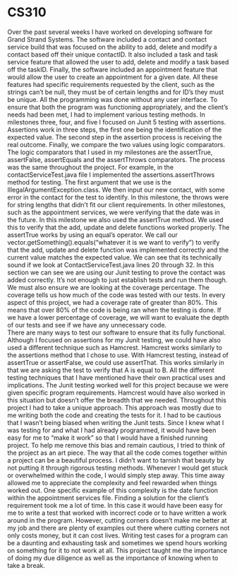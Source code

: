 # CS310
Over the past several weeks I have worked on developing software for Grand Strand Systems. The software included a contact and contact service build that was focused on the ability to add, delete and modify a contact based off their unique contactID. It also included a task and task service feature that allowed the user to add, delete and modify a task based off the taskID. Finally, the software included an appointment feature that would allow the user to create an appointment for a given date. All these features had specific requirements requested by the client, such as the strings can’t be null, they must be of certain lengths and for ID’s they must be unique. All the programming was done without any user interface. To ensure that both the program was functioning appropriately, and the client’s needs had been met, I had to implement various testing methods. 
In milestones three, four, and five I focused on Junit 5 testing with assertions. Assertions work in three steps, the first one being the identification of the expected value. The second step in the assertion process is receiving the real outcome. Finally, we compare the two values using logic comparators. The logic comparators that I used in my milestones are the assertTrue, assertFalse, assertEquals and the assertThrows comparators. 
	The process was the same throughout the project. For example, in the contactServiceTest.java file I implemented the assertions.assertThrows method for testing. The first argument that we use is the IllegalArgumentException.class. We then input our new contact, with some error in the contact for the test to identify. In this milestone, the throws were for string lengths that didn’t fit our client requirements. In other milestones, such as the appointment services, we were verifying that the date was in the future. In this milestone we also used the assertTrue method. We used this to verify that the add, update and delete functions worked properly. The assertTrue works by using an equal’s operator. We call our vector.getSomething().equals(“whatever it is we want to verify”) to verify that the add, update and delete function was implemented correctly and the current value matches the expected value. We can see that its technically sound if we look at ContactServiceTest.java lines 20 through 32. In this section we can see we are using our Junit testing to prove the contact was added correctly. It’s not enough to just establish tests and run them though. We must also ensure we are looking at the coverage percentage. The coverage tells us how much of the code was tested with our tests. In every aspect of this project, we had a coverage rate of greater than 80%. This means that over 80% of the code is being ran when the testing is done. If we have a lower percentage of coverage, we will want to evaluate the depth of our tests and see if we have any unnecessary code.  
	There are many ways to test our software to ensure that its fully functional. Although I focused on assertions for my Junit testing, we could have also used a different technique such as Hamcrest. Hamcrest works similarly to the assertions method that I chose to use. With Hamcrest testing, instead of assertTrue or assertFalse, we could use assertThat. This works similarly in that we are asking the test to verify that A is equal to B. All the different testing techniques that I have mentioned have their own practical uses and implications. The Junit testing worked well for this project because we were given specific program requirements. Hamcrest would have also worked in this situation but doesn’t offer the breadth that we needed. 
	Throughout this project I had to take a unique approach. This approach was mostly due to me writing both the code and creating the tests for it. I had to be cautious that I wasn’t being biased when writing the Junit tests. Since I knew what I was testing for and what I had already programmed, it would have been easy for me to “make it work” so that I would have a finished running project. To help me remove this bias and remain cautious, I tried to think of the project as an art piece. The way that all the code comes together within a project can be a beautiful process. I didn’t want to tarnish that beauty by not putting it through rigorous testing methods. Whenever I would get stuck or overwhelmed within the code, I would simply step away. This time away allowed me to appreciate the complexity and feel rewarded when things worked out. One specific example of this complexity is the date function within the appointment services file. Finding a solution for the client’s requirement took me a lot of time. In this case it would have been easy for me to write a test that worked with incorrect code or to have written a work around in the program. However, cutting corners doesn’t make me better at my job and there are plenty of examples out there where cutting corners not only costs money, but it can cost lives. Writing test cases for a program can be a daunting and exhausting task and sometimes we spend hours working on something for it to not work at all. This project taught me the importance of doing my due diligence as well as the importance of knowing when to take a break. 
